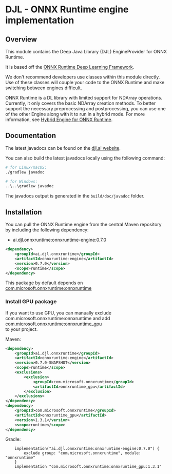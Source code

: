 # DJL - ONNX Runtime engine implementation

## Overview
This module contains the Deep Java Library (DJL) EngineProvider for ONNX Runtime.

It is based off the [ONNX Runtime Deep Learning Framework](https://microsoft.github.io/onnxruntime/).


We don't recommend developers use classes within this module directly.
Use of these classes will couple your code to the ONNX Runtime and make switching between engines difficult.

ONNX Runtime is a DL library with limited support for NDArray operations.
Currently, it only covers the basic NDArray creation methods. To better support the necessary preprocessing and postprocessing,
you can use one of the other Engine along with it to run in a hybrid mode.
For more information, see [Hybrid Engine for ONNX Runtime](../../docs/onnxruntime/hybrid_engine.md).

## Documentation

The latest javadocs can be found on the [djl.ai website](https://javadoc.io/doc/ai.djl.onnxruntime/onnxruntime-engine/latest/index.html).

You can also build the latest javadocs locally using the following command:

```sh
# for Linux/macOS:
./gradlew javadoc

# for Windows:
..\..\gradlew javadoc
```
The javadocs output is generated in the `build/doc/javadoc` folder.

## Installation
You can pull the ONNX Runtime engine from the central Maven repository by including the following dependency:

- ai.djl.onnxruntime:onnxruntime-engine:0.7.0

```xml
<dependency>
    <groupId>ai.djl.onnxruntime</groupId>
    <artifactId>onnxruntime-engine</artifactId>
    <version>0.7.0</version>
    <scope>runtime</scope>
</dependency>
```

This package by default depends on [com.microsoft.onnxruntime:onnxruntime](https://search.maven.org/artifact/com.microsoft.onnxruntime/onnxruntime)

### Install GPU package
If you want to use GPU, you can manually exclude com.microsoft.onnxruntime:onnxruntime
and add [com.microsoft.onnxruntime:onnxruntime_gpu](https://search.maven.org/artifact/com.microsoft.onnxruntime/onnxruntime_gpu)  
to your project.

Maven:

```xml
<dependency>
    <groupId>ai.djl.onnxruntime</groupId>
    <artifactId>onnxruntime-engine</artifactId>
    <version>0.7.0-SNAPSHOT</version>
    <scope>runtime</scope>
    <exclusions>
        <exclusion>
            <groupId>com.microsoft.onnxruntime</groupId>
            <artifactId>onnxruntime_gpu</artifactId>
        </exclusion>
    </exclusions>
</dependency>
<dependency>
    <groupId>com.microsoft.onnxruntime</groupId>
    <artifactId>onnxruntime_gpu</artifactId>
    <version>1.3.1</version>
    <scope>runtime</scope>
</dependency>
```

Gradle:
```
    implementation("ai.djl.onnxruntime:onnxruntime-engine:0.7.0") {
        exclude group: "com.microsoft.onnxruntime", module: "onnxruntime"
    }
    implementation "com.microsoft.onnxruntime:onnxruntime_gpu:1.3.1"
```
